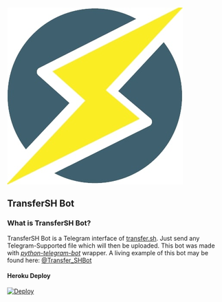 ![TransferSH Bot][logo]

## TransferSH Bot

### What is TransferSH Bot?
TransferSH Bot is a Telegram interface of [transfer.sh](https://transfer.sh). Just send any Telegram-Supported file which will then be uploaded.
This bot was made with [*python-telegram-bot*](https://github.com/python-telegram-bot/python-telegram-bot) wrapper. A living example of this bot may be found here: [@Transfer_SHBot](https://www.t.me/Transfer_SHBot) 

#### Heroku Deploy

[![Deploy](https://www.herokucdn.com/deploy/button.svg)](https://heroku.com/deploy?template=https://github.com/Naveengnn/TransferSH)

[logo]: img/logo.jpg
